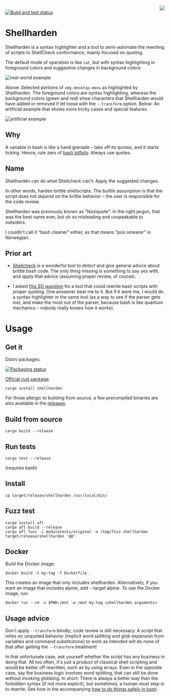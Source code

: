 <img src="img/logo.png" align="right"/>

[![Build and test status](https://github.com/anordal/shellharden/workflows/build-and-tests/badge.svg?branch=master)](https://github.com/anordal/shellharden/actions)

Shellharden
===========

Shellharden is a syntax highlighter and a tool to semi-automate the rewriting of
scripts to ShellCheck conformance, mainly focused on quoting.

The default mode of operation is like `cat`, but with syntax highlighting in
foreground colors and suggestive changes in background colors:

![real-world example](img/ex-realworld.png)

Above: Selected portions of `xdg-desktop-menu` as highlighted by Shellharden.
The foreground colors are syntax highlighting, whereas the background colors
(green and red) show characters that Shellharden would have added or removed if
let loose with the `--transform` option. Below: An artificial example that shows
more tricky cases and special features.

![artificial example](img/ex-artificial.png)

Why
---

A variable in bash is like a hand grenade – take off its quotes, and it starts
ticking. Hence, rule zero of [bash pitfalls][1]: Always use quotes.

Name
----

Shellharden can do what Shellcheck can't: Apply the suggested changes.

In other words, harden brittle shellscripts. The builtin assumption is that the
script does not *depend* on the brittle behavior – the user is responsible for
the code review.

Shellharden was previously known as "Naziquote". In the right jargon, that was
the best name ever, but oh so misleading and unspeakable to outsiders.

I couldn't call it "bash cleaner" either, as that means "poo smearer" in
Norwegian.

Prior art
---------

* [Shellcheck][2] is a wonderful tool to *detect* and give general advice about
  brittle bash code. The only thing missing is something to say yes with, and
  *apply* that advice (assuming proper review, of course).

* I asked [this SO question][3] for a tool that could rewrite bash scripts with
  proper quoting. One answerer beat me to it. But if it were me, I would do a
  syntax highlighter in the same tool (as a way to see if the parser gets lost,
  and make the most out of the parser, because bash is like quantum mechanics –
  nobody really knows how it works).

Usage
=====

Get it
------

Distro packages:

[![Packaging status](https://repology.org/badge/vertical-allrepos/shellharden.svg)](https://repology.org/project/shellharden/versions)

[Official rust package](https://crates.io/crates/shellharden):

    cargo install shellharden

For those allergic to building from source, a few precompiled binaries are also available in the [releases](https://github.com/anordal/shellharden/releases).

Build from source
-----------------

    cargo build --release

Run tests
---------

    cargo test --release

(requires bash)

Install
--------

    cp target/release/shellharden /usr/local/bin/

Fuzz test
---------

    cargo install afl
    cargo afl build --release
    cargo afl fuzz -i moduletests/original -o /tmp/fuzz-shellharden target/release/shellharden '@@'

Docker
------

Build the Docker image:

    docker build -t my:tag -f Dockerfile .

This creates an image that only includes shellharden. Alternatively, if you want an image that includes alpine, add --target alpine. To use the Docker image, run:

    docker run --rm -v $PWD:/mnt -w /mnt my:tag <shellharden arguments>

Usage advice
------------

Don't apply `--transform` blindly; code review is still necessary: A script that
*relies* on unquoted behavior (implicit word splitting and glob expansion from
variables and command substitutions) to work as intended will do none of that
after getting the `--transform` treatment!

In that unfortunate case, ask yourself whether the script has any business in
doing that. All too often, it's just a product of classical shell scripting and
would be better off rewritten, such as by using arrays. Even in the opposite
case, say the business logic involves word splitting, that can still be done
without invoking globbing. In short: There is always a better way than the
forbidden syntax (if not more explicit), but sometimes, a human must step in to
rewrite. See how in the accompanying [how to do things safely in
bash](how_to_do_things_safely_in_bash.md).

[1]: http://mywiki.wooledge.org/BashPitfalls
[2]: https://www.shellcheck.net/
[3]: http://stackoverflow.com/questions/41104131/tool-to-automatically-rewrite-a-bash-script-with-proper-quoting
